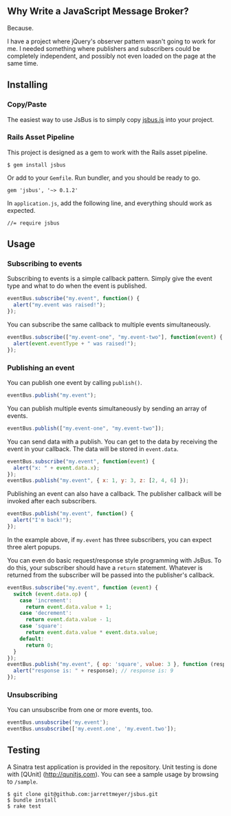 ## Why Write a JavaScript Message Broker?

Because.

I have a project where jQuery's observer pattern wasn't going to work for me. I needed something where publishers and subscribers could be completely independent, and possibly not even loaded on the page at the same time.

## Installing

### Copy/Paste

The easiest way to use JsBus is to simply copy [jsbus.js](https://github.com/jarrettmeyer/jsbus/blob/master/vendor/assets/javascripts/jsbus.js) into your project.

### Rails Asset Pipeline

This project is designed as a gem to work with the Rails asset pipeline.

```
$ gem install jsbus
```

Or add to your `Gemfile`. Run bundler, and you should be ready to go.

```
gem 'jsbus', '~> 0.1.2'
```

In `application.js`, add the following line, and everything should work as expected.

```
//= require jsbus
```

## Usage

### Subscribing to events

Subscribing to events is a simple callback pattern. Simply give the event type and what to do
when the event is published.

```javascript
eventBus.subscribe("my.event", function() {
  alert("my.event was raised!");
});
```

You can subscribe the same callback to multiple events simultaneously.

```javascript
eventBus.subscribe(["my.event-one", "my.event-two"], function(event) {
  alert(event.eventType + " was raised!");
});
```

### Publishing an event

You can publish one event by calling `publish()`.

```javascript
eventBus.publish("my.event");
```

You can publish multiple events simultaneously by sending an array of events.

```javascript
eventBus.publish(["my.event-one", "my.event-two"]);
```

You can send data with a publish. You can get to the data by receiving the event in your callback. The data will be stored in `event.data`.

```javascript
eventBus.subscribe("my.event", function(event) {
  alert("x: " + event.data.x);
});
eventBus.publish("my.event", { x: 1, y: 3, z: [2, 4, 6] });
```

Publishing an event can also have a callback. The publisher callback will be invoked after each subscribers.

```javascript
eventBus.publish("my.event", function() {
  alert("I'm back!");
});
```
In the example above, if `my.event` has three subscribers, you can expect three alert popups.

You can even do basic request/response style programming with JsBus. To do this, your subscriber should have a `return` statement. Whatever is returned from the subscriber will be passed into the publisher's callback.

```javascript
eventBus.subscribe("my.event", function (event) {
  switch (event.data.op) {
    case 'increment':
      return event.data.value + 1;
    case 'decrement':
      return event.data.value - 1;
    case 'square':
      return event.data.value * event.data.value;
    default:
      return 0;
  }
});
eventBus.publish("my.event", { op: 'square', value: 3 }, function (response) {
  alert("response is: " + response); // response is: 9
});
```

### Unsubscribing

You can unsubscribe from one or more events, too.

```javascript
eventBus.unsubscribe('my.event');
eventBus.unsubscribe(['my.event.one', 'my.event.two']);
```

## Testing

A Sinatra test application is provided in the repository. Unit testing is done with [QUnit]
(http://qunitjs.com). You can see a sample usage by browsing to `/sample`.

```
$ git clone git@github.com:jarrettmeyer/jsbus.git
$ bundle install
$ rake test
```
